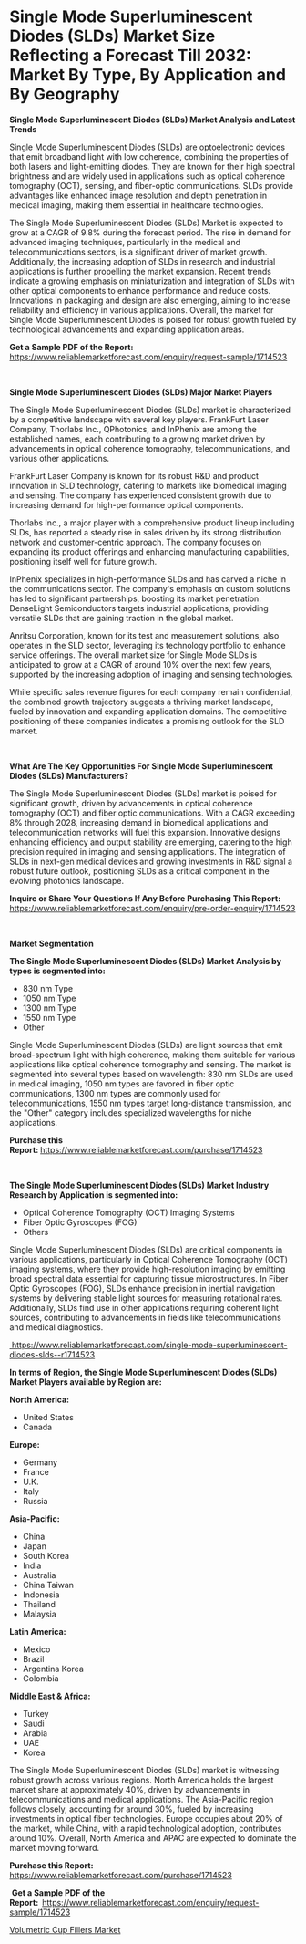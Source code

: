 <p><h1>Single Mode Superluminescent Diodes (SLDs) Market Size Reflecting a Forecast Till 2032: Market By Type, By Application and By Geography</h1></p><p><strong>Single Mode Superluminescent Diodes (SLDs) Market Analysis and Latest Trends</strong></p>
<p><p>Single Mode Superluminescent Diodes (SLDs) are optoelectronic devices that emit broadband light with low coherence, combining the properties of both lasers and light-emitting diodes. They are known for their high spectral brightness and are widely used in applications such as optical coherence tomography (OCT), sensing, and fiber-optic communications. SLDs provide advantages like enhanced image resolution and depth penetration in medical imaging, making them essential in healthcare technologies.</p><p>The Single Mode Superluminescent Diodes (SLDs) Market is expected to grow at a CAGR of 9.8% during the forecast period. The rise in demand for advanced imaging techniques, particularly in the medical and telecommunications sectors, is a significant driver of market growth. Additionally, the increasing adoption of SLDs in research and industrial applications is further propelling the market expansion. Recent trends indicate a growing emphasis on miniaturization and integration of SLDs with other optical components to enhance performance and reduce costs. Innovations in packaging and design are also emerging, aiming to increase reliability and efficiency in various applications. Overall, the market for Single Mode Superluminescent Diodes is poised for robust growth fueled by technological advancements and expanding application areas.</p></p>
<p><strong>Get a Sample PDF of the Report:&nbsp;</strong> <a href="https://www.reliablemarketforecast.com/enquiry/request-sample/1714523?utm_campaign=1743&utm_medium=2&utm_source=Github&utm_content=ia&utm_term=11012025&utm_id=single-mode-superluminescent-diodes-slds">https://www.reliablemarketforecast.com/enquiry/request-sample/1714523</a></p>
<p>&nbsp;</p>
<p><strong>Single Mode Superluminescent Diodes (SLDs) Major Market Players</strong></p>
<p><p>The Single Mode Superluminescent Diodes (SLDs) market is characterized by a competitive landscape with several key players. FrankFurt Laser Company, Thorlabs Inc., QPhotonics, and InPhenix are among the established names, each contributing to a growing market driven by advancements in optical coherence tomography, telecommunications, and various other applications.</p><p>FrankFurt Laser Company is known for its robust R&D and product innovation in SLD technology, catering to markets like biomedical imaging and sensing. The company has experienced consistent growth due to increasing demand for high-performance optical components. </p><p>Thorlabs Inc., a major player with a comprehensive product lineup including SLDs, has reported a steady rise in sales driven by its strong distribution network and customer-centric approach. The company focuses on expanding its product offerings and enhancing manufacturing capabilities, positioning itself well for future growth.</p><p>InPhenix specializes in high-performance SLDs and has carved a niche in the communications sector. The company's emphasis on custom solutions has led to significant partnerships, boosting its market penetration. DenseLight Semiconductors targets industrial applications, providing versatile SLDs that are gaining traction in the global market.</p><p>Anritsu Corporation, known for its test and measurement solutions, also operates in the SLD sector, leveraging its technology portfolio to enhance service offerings. The overall market size for Single Mode SLDs is anticipated to grow at a CAGR of around 10% over the next few years, supported by the increasing adoption of imaging and sensing technologies.</p><p>While specific sales revenue figures for each company remain confidential, the combined growth trajectory suggests a thriving market landscape, fueled by innovation and expanding application domains. The competitive positioning of these companies indicates a promising outlook for the SLD market.</p></p>
<p>&nbsp;</p>
<p><strong>What Are The Key Opportunities For Single Mode Superluminescent Diodes (SLDs) Manufacturers?</strong></p>
<p><p>The Single Mode Superluminescent Diodes (SLDs) market is poised for significant growth, driven by advancements in optical coherence tomography (OCT) and fiber optic communications. With a CAGR exceeding 8% through 2028, increasing demand in biomedical applications and telecommunication networks will fuel this expansion. Innovative designs enhancing efficiency and output stability are emerging, catering to the high precision required in imaging and sensing applications. The integration of SLDs in next-gen medical devices and growing investments in R&D signal a robust future outlook, positioning SLDs as a critical component in the evolving photonics landscape.</p></p>
<p><strong>Inquire or Share Your Questions If Any Before Purchasing This Report:</strong> <a href="https://www.reliablemarketforecast.com/enquiry/pre-order-enquiry/1714523?utm_campaign=1743&utm_medium=2&utm_source=Github&utm_content=ia&utm_term=11012025&utm_id=single-mode-superluminescent-diodes-slds">https://www.reliablemarketforecast.com/enquiry/pre-order-enquiry/1714523</a></p>
<p>&nbsp;</p>
<p><strong>Market Segmentation</strong></p>
<p><strong>The Single Mode Superluminescent Diodes (SLDs) Market Analysis by types is segmented into:</strong></p>
<p><ul><li>830 nm Type</li><li>1050 nm Type</li><li>1300 nm Type</li><li>1550 nm Type</li><li>Other</li></ul></p>
<p><p>Single Mode Superluminescent Diodes (SLDs) are light sources that emit broad-spectrum light with high coherence, making them suitable for various applications like optical coherence tomography and sensing. The market is segmented into several types based on wavelength: 830 nm SLDs are used in medical imaging, 1050 nm types are favored in fiber optic communications, 1300 nm types are commonly used for telecommunications, 1550 nm types target long-distance transmission, and the "Other" category includes specialized wavelengths for niche applications.</p></p>
<p><strong>Purchase this Report:&nbsp;</strong><a href="https://www.reliablemarketforecast.com/purchase/1714523?utm_campaign=1743&utm_medium=2&utm_source=Github&utm_content=ia&utm_term=11012025&utm_id=single-mode-superluminescent-diodes-slds">https://www.reliablemarketforecast.com/purchase/1714523</a></p>
<p>&nbsp;</p>
<p><strong>The Single Mode Superluminescent Diodes (SLDs) Market Industry Research by Application is segmented into:</strong></p>
<p><ul><li>Optical Coherence Tomography (OCT) Imaging Systems</li><li>Fiber Optic Gyroscopes (FOG)</li><li>Others</li></ul></p>
<p><p>Single Mode Superluminescent Diodes (SLDs) are critical components in various applications, particularly in Optical Coherence Tomography (OCT) imaging systems, where they provide high-resolution imaging by emitting broad spectral data essential for capturing tissue microstructures. In Fiber Optic Gyroscopes (FOG), SLDs enhance precision in inertial navigation systems by delivering stable light sources for measuring rotational rates. Additionally, SLDs find use in other applications requiring coherent light sources, contributing to advancements in fields like telecommunications and medical diagnostics.</p></p>
<p><a href="https://www.reliablemarketforecast.com/single-mode-superluminescent-diodes-slds--r1714523?utm_campaign=1743&utm_medium=2&utm_source=Github&utm_content=ia&utm_term=11012025&utm_id=single-mode-superluminescent-diodes-slds">&nbsp;https://www.reliablemarketforecast.com/single-mode-superluminescent-diodes-slds--r1714523</a></p>
<p><strong>In terms of Region, the Single Mode Superluminescent Diodes (SLDs) Market Players available by Region are:</strong></p>
<p>
    <p> <strong> North America: </strong>
        <ul>
            <li>United States</li>
            <li>Canada</li>
        </ul>
        </p> 
    <p> <strong> Europe: </strong>
        <ul>
            <li>Germany</li>
            <li>France</li>
            <li>U.K.</li>
            <li>Italy</li>
            <li>Russia</li>
        </ul>
        </p> 
    <p> <strong> Asia-Pacific: </strong>
        <ul>
            <li>China</li>
            <li>Japan</li>
            <li>South Korea</li>
            <li>India</li>
            <li>Australia</li>
            <li>China Taiwan</li>
            <li>Indonesia</li>
            <li>Thailand</li>
            <li>Malaysia</li>
        </ul>
        </p> 
    <p> <strong> Latin America: </strong>
        <ul>
            <li>Mexico</li>
            <li>Brazil</li>
            <li>Argentina Korea</li>
            <li>Colombia</li>
        </ul>
        </p> 
    <p> <strong> Middle East & Africa: </strong>
        <ul>
            <li>Turkey</li>
            <li>Saudi</li>
            <li>Arabia</li>
            <li>UAE</li>
            <li>Korea</li>
        </ul>
    </p>
    </p>
<p><p>The Single Mode Superluminescent Diodes (SLDs) market is witnessing robust growth across various regions. North America holds the largest market share at approximately 40%, driven by advancements in telecommunications and medical applications. The Asia-Pacific region follows closely, accounting for around 30%, fueled by increasing investments in optical fiber technologies. Europe occupies about 20% of the market, while China, with a rapid technological adoption, contributes around 10%. Overall, North America and APAC are expected to dominate the market moving forward.</p></p>
<p><strong>Purchase this Report: </strong><a href="https://www.reliablemarketforecast.com/purchase/1714523?utm_campaign=1743&utm_medium=2&utm_source=Github&utm_content=ia&utm_term=11012025&utm_id=single-mode-superluminescent-diodes-slds">https://www.reliablemarketforecast.com/purchase/1714523</a></p>
<p>&nbsp;<strong>Get a Sample PDF of the Report:&nbsp;&nbsp;</strong><a href="https://www.reliablemarketforecast.com/enquiry/request-sample/1714523?utm_campaign=1743&utm_medium=2&utm_source=Github&utm_content=ia&utm_term=11012025&utm_id=single-mode-superluminescent-diodes-slds">https://www.reliablemarketforecast.com/enquiry/request-sample/1714523</a></p>
<p><strong></strong></p>
<p><p><a href="https://github.com/mookiesville/Market-Research-Report-List-1/blob/main/volumetric-cup-fillers-market.md?utm_campaign=1743&utm_medium=2&utm_source=Github&utm_content=ia&utm_term=11012025&utm_id=single-mode-superluminescent-diodes-slds">Volumetric Cup Fillers Market</a></p></p>